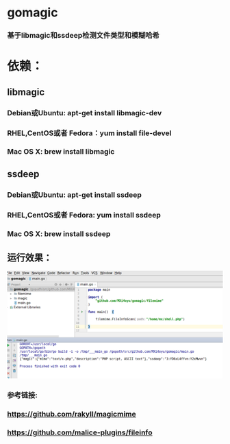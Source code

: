 # gomagic 
### 基于libmagic和ssdeep检测文件类型和模糊哈希


# 依赖：
## libmagic
### Debian或Ubuntu: apt-get install libmagic-dev
### RHEL,CentOS或者 Fedora：yum install file-devel
### Mac OS X: brew install libmagic

## ssdeep
### Debian或Ubuntu: apt-get install ssdeep
### RHEL,CentOS或者 Fedora: yum install ssdeep
### Mac OS X: brew install ssdeep

## 运行效果：
![image](gomagic.png)

### 参考链接:
### https://github.com/rakyll/magicmime
### https://github.com/malice-plugins/fileinfo